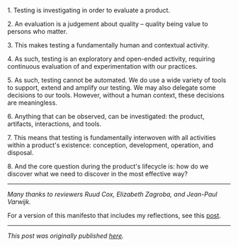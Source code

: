<!--
.. title: Manifesto for software testing
.. slug: manifesto-for-software-testing
.. date: 2018-12-04 20:44:51 UTC+01:00
.. tags: agile, context-driven testing, devops, manifesto, software testing
.. category: testing manifesto
.. link: 
.. description:
.. type: text
-->

1\. Testing is investigating in order to evaluate a product.

2\. An evaluation is a judgement about quality – quality being value to persons who matter.

3\. This makes testing a fundamentally human and contextual activity.

4\. As such, testing is an exploratory and open-ended activity, requiring continuous evaluation of and experimentation with our practices.

<!-- TEASER_END -->

5\. As such, testing cannot be automated. We do use a wide variety of tools to support, extend and amplify our testing. We may also delegate some decisions to our tools. However, without a human context, these decisions are meaningless.

6\. Anything that can be observed, can be investigated: the product, artifacts, interactions, and tools.

7\. This means that testing is fundamentally interwoven with all activities within a product's existence: conception, development, operation, and disposal.

8\. And the core question during the product's lifecycle is: how do we discover what we need to discover in the most effective way?

---

*Many thanks to reviewers Ruud Cox, Elizabeth Zagroba, and Jean-Paul Varwijk.*

For a version of this manifesto that includes my reflections, see this [post](link://slug/reflections-on-my-testing-manifesto).

---

*This post was originally published [here](https://testingcurve.wordpress.com/2018/12/04/manifesto-for-software-testing/).*
